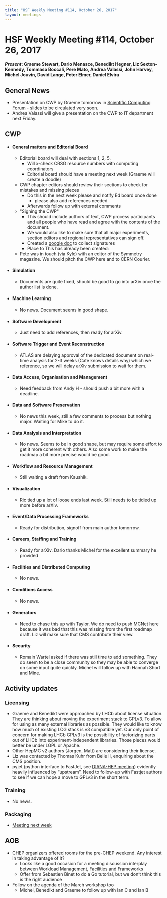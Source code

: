 ```yaml
---
title: "HSF Weekly Meeting #114, October 26, 2017"
layout: meetings
---
```


# HSF Weekly Meeting #114, October 26, 2017

#### *Present*: Graeme Stewart, Dario Menasce, Benedikt Hegner, Liz Sexton-Kennedy, Tommaso Boccali, Pere Mato, Andrea Valassi, John Harvey, Michel Jouvin, David Lange, Peter Elmer, Daniel Elvira

## General News

* Presentation on CWP by Graeme tomorrow in [Scientific Computing Forum](https://indico.cern.ch/event/663273/) - slides to be circulated very soon.
* Andrea Valassi will give a presentation on the CWP to IT department next Friday.

## CWP

- #### General matters and Editorial Board
  - Editorial board will deal with sections 1, 2, 5.
    - Will x-check CRSG resource numbers with computing coordinators
    - Editorial board should have a meeting next week (Graeme will create a doodle)
  - CWP chapter editors should review their sections to check for mistakes and missing pieces
    - Do this in the next week please and notify Ed board once done
      - please also add references needed
    - Afterwards follow up with external comments
  - "Signing the CWP"  
    - This should include authors of text, CWP process participants and all people who have read and agree with the contents of the document.
    - We would also like to make sure that all major experiments, section editors and regional representatives can sign off. 
    - Created a [google doc](https://docs.google.com/document/d/1tBXwlNnQsxxZA3gVS1_KSpa8wRXGyk250EIsJwJ2T34/edit) to collect signatures
    - Place to This has already been created: 
  - Pete was in touch (via Kyle) with an editor of the Symmetry magazine. We should pitch the CWP here and to CERN Courier.

- #### Simulation
  - Documents are quite fixed, should be good to go into arXiv once the author list is done.

- #### Machine Learning
  - No news. Document seems in good shape.

- #### Software Development
  - Just need to add references, then ready for arXiv.

- #### Software Trigger and Event Reconstruction
  - ATLAS are delaying approval of the dedicated document on real-time analysis for 2-3 weeks (Cate knows details why) which we reference, so we will delay arXiv submission to wait for them. 

- #### Data Access, Organisation and Management
  - Need feedback from Andy H - should push a bit more with a deadline.

- #### Data and Software Preservation
  - No news this week, still a few comments to process but nothing major. Waiting for Mike to do it.

- #### Data Analysis and Interpretation
  - No news. Seems to be in good shape, but may require some effort to get it more coherent with others. Also some work to make the roadmap a bit more precise would be good.

- #### Workflow and Resource Management
  - Still waiting a draft from Kaushik.

- #### Visualization
  - Ric tied up a lot of loose ends last week. Still needs to be tidied up more before arXiv.

- #### Event/Data Processing Frameworks
  - Ready for distribution, signoff from main author tomorrow.

- #### Careers, Staffing and Training
  - Ready for arXiv. Dario thanks Michel for the excellent summary he provided

- #### Facilities and Distributed Computing
  - No news.

- #### Conditions Access
  - No news.

- #### Generators
  - Need to chase this up with Taylor. We do need to push MCNet here because it was bad that this was missing from the first roadmap draft. Liz will make sure that CMS contribute their view.

- #### Security
  - Romain Wartel asked if there was still time to add something. They do seem to be a close community so they may be able to converge on some input quite quickly. Michel will follow up with Hannah Short and Mine. 

## Activity updates

### Licensing
  - Graeme and Benedikt were approached by LHCb about license situation. They are thinking about moving the experiment stack to GPLv3. To allow for using as many external libraries as possible. They would like to know how much of existing LCG stack is v3 compatible yet. Our only point of concern for making LHCb GPLv3 is the possibility of factorizing parts out of LHCb into experiment-independent libraries. Those pieces would better be under LGPL or Apache.
  - Other HepMC v2 authors (Jorgen, Matt) are considering their license.
  - Liz was contacted by Thomas Kuhr from Belle II, enquiring about the CMS position.
  - pyjet (python interface to FastJet, see [DIANA-HEP meeting](https://indico.cern.ch/event/664968/)) evidently heavily influenced by “upstream”. Need to follow-up with Fastjet authors to see if we can hope a move to GPLv3 in the short term.

  
### Training
- No news.

### Packaging
  - [Meeting next week](https://indico.cern.ch/event/674780/)
    
## AOB
- CHEP organizers offered rooms for the pre-CHEP weekend. Any interest in taking advantage of it?
  - Looks like a good occasion for a meeting discussion interplay between Workload Management, Facilities and Frameworks
  - Offer from Sebastien Binet to do a Go tutorial, but we don’t think this is the right audience
- Follow on the agenda of the March workshop too
  - Michel, Benedikt and Graeme to follow up with Ian C and Ian B


